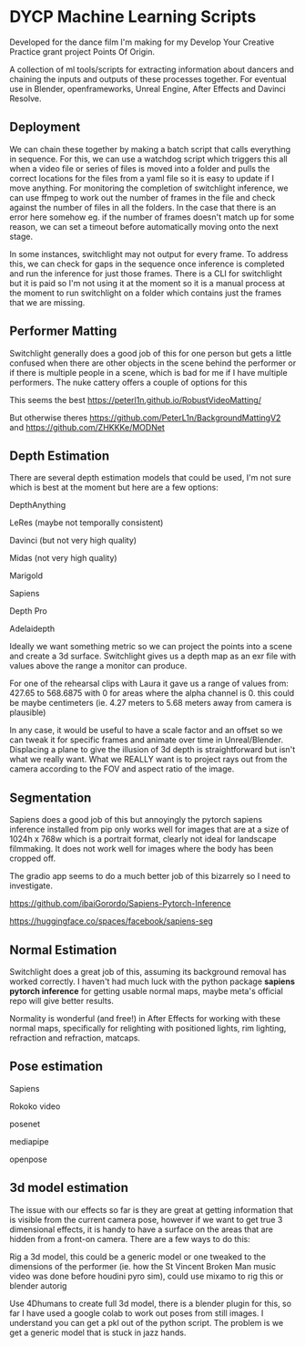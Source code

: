 # DYCP Machine Learning Scripts 

Developed for the dance film I'm making for my Develop Your Creative Practice grant project Points Of Origin. 

A collection of ml tools/scripts for extracting information about dancers and chaining the inputs and outputs of these processes together. For eventual use in Blender, openframeworks, Unreal Engine, After Effects and Davinci Resolve.

## Deployment
We can chain these together by making a batch script that calls everything in sequence. 
For this, we can use a watchdog script which triggers this all when a video file or series of files is moved into a folder and pulls the correct locations for the files from a yaml file so it is easy to update if I move anything.
For monitoring the completion of switchlight inference, we can use ffmpeg to work out the number of frames in the file and check against the number of files in all the folders. In the case that there is an error here somehow eg. if the number of frames doesn't match up for some reason, we can set a timeout before automatically moving onto the next stage.

In some instances, switchlight may not output for every frame. To address this, we can check for gaps in the sequence once inference is completed and run the inference for just those frames. There is a CLI for switchlight but it is paid so I'm not using it at the moment so it is a manual process at the moment to run switchlight on a folder which contains just the frames that we are missing.


## Performer Matting
Switchlight generally does a good job of this for one person but gets a little confused when there are other objects in the scene behind the performer or if there is multiple people in a scene, which is bad for me if I have multiple performers.
The nuke cattery offers a couple of options for this 

This seems the best
https://peterl1n.github.io/RobustVideoMatting/

But otherwise theres
https://github.com/PeterL1n/BackgroundMattingV2
and
https://github.com/ZHKKKe/MODNet


## Depth Estimation
There are several depth estimation models that could be used, I'm not sure which is best at the moment but here are a few options:

DepthAnything

LeRes (maybe not temporally consistent)

Davinci (but not very high quality)

Midas (not very high quality)

Marigold

Sapiens

Depth Pro

Adelaidepth


Ideally we want something metric so we can project the points into a scene and create a 3d surface.
Switchlight gives us a depth map as an exr file with values above the range a monitor can produce.
 
For one of the rehearsal clips with Laura it gave us a range of values from:
 427.65 to 568.6875 with 0 for areas where the alpha channel is 0.
this could be maybe centimeters (ie. 4.27 meters to 5.68 meters away from camera is plausible)


In any case, it would be useful to have a scale factor and an offset so we can tweak it for specific frames and animate over time in Unreal/Blender.
Displacing a plane to give the illusion of 3d depth is straightforward but isn't what we really want. What we REALLY want is to project rays out from the camera according to the FOV and aspect ratio of the image.

## Segmentation

Sapiens does a good job of this but annoyingly the pytorch sapiens inference installed from pip only works well for images that are at a size of 1024h x 768w which is a portrait format, clearly not ideal for landscape filmmaking. 
It does not work well for images where the body has been cropped off.

The gradio app seems to do a much better job of this bizarrely so I need to investigate.

https://github.com/ibaiGorordo/Sapiens-Pytorch-Inference

https://huggingface.co/spaces/facebook/sapiens-seg

## Normal Estimation

Switchlight does a great job of this, assuming its background removal has worked correctly. I haven't had much luck with the python package **sapiens pytorch inference** for getting usable normal maps, maybe meta's official repo will give better results. 

Normality is wonderful (and free!) in After Effects for working with these normal maps, specifically for relighting with positioned lights, rim lighting, refraction and refraction, matcaps.


## Pose estimation

Sapiens

Rokoko video

posenet

mediapipe

openpose

## 3d model estimation

The issue with our effects so far is they are great at getting information that is visible from the current camera pose, however if we want to get true 3 dimensional effects, it is handy to have a surface on the areas that are hidden from a front-on camera.
There are a few ways to do this:

Rig a 3d model, this could be a generic model or one tweaked to the dimensions of the performer (ie. how the St Vincent Broken Man music video was done before houdini pyro sim), could use mixamo to rig this or blender autorig

Use 4Dhumans to create full 3d model, there is a blender plugin for this, so far I have used a google colab to work out poses from still images. I understand you can get a pkl out of the python script.
The problem is we get a generic model that is stuck in jazz hands.


